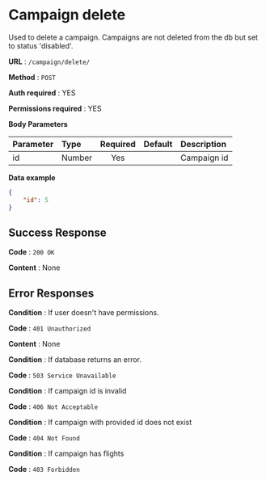 # Campaign delete

Used to delete a campaign. Campaigns are not deleted from the db but set to status 'disabled'.

**URL** : `/campaign/delete/`

**Method** : `POST`

**Auth required** : YES

**Permissions required** : YES

**Body Parameters**

|Parameter|Type|Required|Default|Description|
|:---------|:---|:------:|:-------:|:-----------|
|id|Number|Yes||Campaign id|

**Data example**

```json
{
    "id": 5
}
```

## Success Response

**Code** : `200 OK`

**Content** : None

## Error Responses

**Condition** : If user doesn't have permissions.

**Code** : `401 Unauthorized`

**Content** : None

**Condition** : If database returns an error.

**Code** : `503 Service Unavailable`

**Condition** : If campaign id is invalid

**Code** : `406 Not Acceptable`

**Condition** : If campaign with provided id does not exist

**Code** : `404 Not Found`

**Condition** : If campaign has flights

**Code** : `403 Forbidden`
